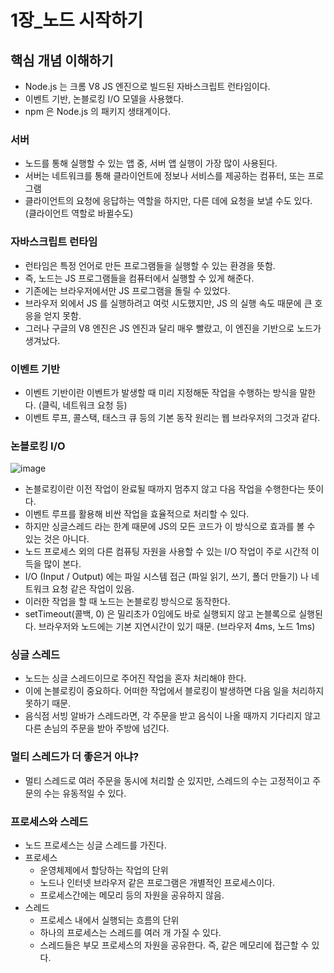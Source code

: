 # 1장_노드 시작하기

## 핵심 개념 이해하기
  * Node.js 는 크롬 V8 JS 엔진으로 빌드된 자바스크립트 런타임이다.
  * 이벤트 기반, 논블로킹 I/O 모델을 사용했다.  
  * npm 은 Node.js 의 패키지 생태계이다.

### 서버
  * 노드를 통해 실행할 수 있는 앱 중, 서버 앱 실행이 가장 많이 사용된다.
  * 서버는 네트워크를 통해 클라이언트에 정보나 서비스를 제공하는 컴퓨터, 또는 프로그램
  * 클라이언트의 요청에 응답하는 역할을 하지만, 다른 데에 요청을 보낼 수도 있다. (클라이언트 역할로 바뀔수도)
  
  
### 자바스크립트 런타임
  * 런타임은 특정 언어로 만든 프로그램들을 실행할 수 있는 환경을 뜻함.
  * 즉, 노드는 JS 프로그램들을 컴퓨터에서 실행할 수 있게 해준다.
  * 기존에는 브라우저에서만 JS 프로그램을 돌릴 수 있었다.
  * 브라우저 외에서 JS 를 실행하려고 여럿 시도했지만, JS 의 실행 속도 때문에 큰 호응을 얻지 못함.
  * 그러나 구글의 V8 엔진은 JS 엔진과 달리 매우 빨랐고, 이 엔진을 기반으로 노드가 생겨났다.


### 이벤트 기반
  * 이벤트 기반이란 이벤트가 발생할 때 미리 지정해둔 작업을 수행하는 방식을 말한다. (클릭, 네트워크 요청 등)
  * 이벤트 루프, 콜스택, 태스크 큐 등의 기본 동작 원리는 웹 브라우저의 그것과 같다.
  
  
  
### 논블로킹 I/O
![image](https://user-images.githubusercontent.com/90594638/133250118-81079394-de9d-4dcc-ae9a-c8a3d7f7e68d.png)

  * 논블로킹이란 이전 작업이 완료될 때까지 멈추지 않고 다음 작업을 수행한다는 뜻이다.
  * 이벤트 루프를 활용해 비싼 작업을 효율적으로 처리할 수 있다.
  * 하지만 싱글스레드 라는 한계 때문에 JS의 모든 코드가 이 방식으로 효과를 볼 수 있는 것은 아니다.
  * 노드 프로세스 외의 다른 컴퓨팅 자원을 사용할 수 있는 I/O 작업이 주로 시간적 이득을 많이 본다.
  * I/O (Input / Output) 에는 파일 시스템 접근 (파일 읽기, 쓰기, 폴더 만들기) 나 네트워크 요청 같은 작업이 있음.
  * 이러한 작업을 할 때 노드는 논블로킹 방식으로 동작한다.
  * setTimeout(콜백, 0) 은 밀리초가 0임에도 바로 실행되지 않고 논블록으로 실행된다. 브라우저와 노드에는 기본 지연시간이 있기 때문. (브라우저 4ms, 노드 1ms)

### 싱글 스레드
  * 노드는 싱글 스레드이므로 주어진 작업을 혼자 처리해야 한다.
  * 이에 논블로킹이 중요하다. 어떠한 작업에서 블로킹이 발생하면 다음 일을 처리하지 못하기 때문.
  * 음식점 서빙 알바가 스레드라면, 각 주문을 받고 음식이 나올 때까지 기다리지 않고 다른 손님의 주문을 받아 주방에 넘긴다.

### 멀티 스레드가 더 좋은거 아냐?
  * 멀티 스레드로 여러 주문을 동시에 처리할 순 있지만, 스레드의 수는 고정적이고 주문의 수는 유동적일 수 있다.


### 프로세스와 스레드
  * 노드 프로세스는 싱글 스레드를 가진다.
  * 프로세스
    * 운영체제에서 할당하는 작업의 단위
    * 노드나 인터넷 브라우저 같은 프로그램은 개별적인 프로세스이다.
    * 프로세스간에는 메모리 등의 자원을 공유하지 않음.
  * 스레드
    * 프로세스 내에서 실행되는 흐름의 단위
    * 하나의 프로세스는 스레드를 여러 개 가질 수 있다.
    * 스레드들은 부모 프로세스의 자원을 공유한다. 즉, 같은 메모리에 접근할 수 있다.  
